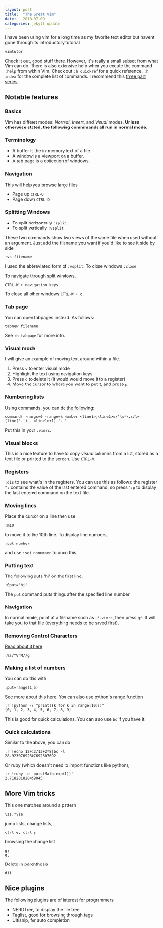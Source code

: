 ```yaml
---
layout: post
title:  "The Great Vim"
date:   2018-07-09
categories: jekyll update
---
```

I have been using vim for a long time as my favorite text editor but havent gone through its introductory tutorial
```
vimtutor
```
Check it out, good stuff there. However, it's really a small subset from what Vim can do. There is also extensive help when you excute the command `:help` from within Vim. Check out `:h quickref` for a quick reference, `:h index` for the complete list of commands. I recommend this [three part series](https://thevaluable.dev/vim-advanced/).

## Notable features

### Basics
Vim has differet modes: *Normal*, *Insert*, and *Visual* modes. **Unless otherwise stated, the following commmands all run in normal mode**.

### Terminology
* A buffer is the in-memory text of a file.
* A window is a viewport on a buffer.
* A tab page is a collection of windows.

### Navigation 
This will help you browse large files
* Page up `CTRL-U`
* Page down `CTRL-D`

### Splitting Windows
* To split horizontally `:split`
* To split vertically `:vsplit`

These two commands show two views of the same file when used without an argument. Just add the filename you want if you'd like to see it side by side

```
:vs filename
```
I used the abbreviated form of `:vsplit`. To close windows `:close`

To navigate through split windows,
```
CTRL-W + navigation keys
```
To close all other windows `CTRL-W + o`.

### Tab page
You can open tabpages instead. As follows:
```
tabnew filename
```
See `:h tabpage` for more info.

### Visual mode
I will give an example of moving text around within a file. 

1. Press `v` to enter visual mode
2. Highlight the text using navigation keys
3. Press `d` to delete it (it would would move it to a register)
4. Move the cursor to where you want to put it, and press `p`.

### Numbering lists
Using commands, you can do [the following](https://stackoverflow.com/questions/4224410/macro-for-making-numbered-lists-in-vim):
```
command! -nargs=0 -range=% Number <line1>,<line2>s/^\s*\zs/\=(line('.') - <line1>+1).'. '
```
Put this in your `.vimrc`.

### Visual blocks
This is a nice feature to have to copy *visual* columns from a list, stored as a text file or printed to the screen. Use `CTRL-V`.

### Registers
`:dis` to see what's in the registers. You can use this as follows: the register `":` contains the value of the last entered command, so press `":p` to display the last entered command on the text file. 

### Moving lines
Place the cursor on a line then use 
```
:m10
```
to move it to the 10th line. To display line numbers,
```
:set number
```
and use `:set nonumber` to undo this.

### Putting text
The following puts 'hi' on the first line.
```
:0put='hi'
```
The `put` command puts things after the specified line number.

### Navigation
In normal mode, point at a filename such as `~/.vimrc`, then press `gf`. It will take you to that file (everything needs to be saved first).

### Removing Control Characters
[Read about it here](https://www.tech-recipes.com/rx/150/remove-m-characters-at-end-of-lines-in-vi/)
```
:%s/^V^M//g
```
### Making a list of numbers
You can do this with 
```
:put=range(1,5)
```
See more about this [here](https://vim.fandom.com/wiki/Making_a_list_of_numbers?useskin=monobook). You can also use python's range function
```
:r !python -c "print([k for k in range(10)])"
[0, 1, 2, 3, 4, 5, 6, 7, 8, 9]
```
This is good for quick calculations. You can also use `bc` if you have it:

### Quick calculations
Similar to the above, you can do 
```
:r !echo 12+12/13+2*8|bc -l
28.92307692307692307692
```
Or ruby (which doesn't need to import functions like python),
```
:r !ruby -e 'puts(Math.exp(1))'
2.718281828459045
```
## More Vim tricks

This one matches around a pattern
```
\zs.*\ze 
```

jump lists, change lists,

```
ctrl e, ctrl y
```

browsing the change list
```
g;
g,
```

Delete in parenthesis
```
di(
```



## Nice plugins
The following plugins are of interest for programmers
* NERDTree, to display the file tree
* Taglist, good for browsing through tags
* Ultisnip, for auto completion

